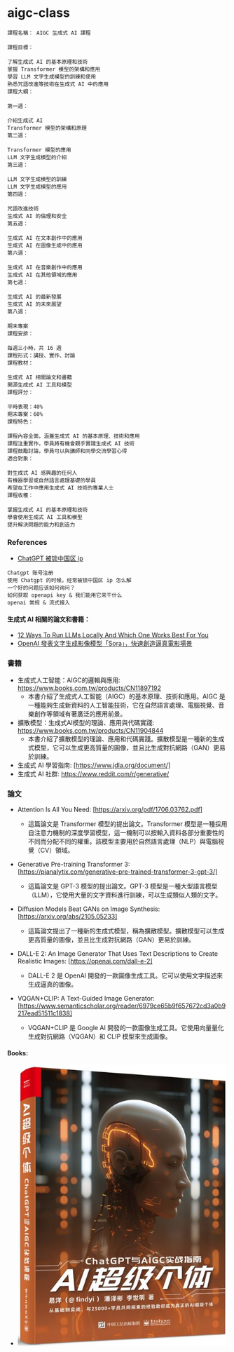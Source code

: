 # aigc-class
```
課程名稱： AIGC 生成式 AI 課程

課程目標：

了解生成式 AI 的基本原理和技術
掌握 Transformer 模型的架構和應用
學習 LLM 文字生成模型的訓練和使用
熟悉咒語改進等技術在生成式 AI 中的應用
課程大綱：

第一週：

介紹生成式 AI
Transformer 模型的架構和原理
第二週：

Transformer 模型的應用
LLM 文字生成模型的介紹
第三週：

LLM 文字生成模型的訓練
LLM 文字生成模型的應用
第四週：

咒語改進技術
生成式 AI 的倫理和安全
第五週：

生成式 AI 在文本創作中的應用
生成式 AI 在圖像生成中的應用
第六週：

生成式 AI 在音樂創作中的應用
生成式 AI 在其他領域的應用
第七週：

生成式 AI 的最新發展
生成式 AI 的未來展望
第八週：

期末專案
課程安排：

每週三小時，共 16 週
課程形式：講授、實作、討論
課程教材：

生成式 AI 相關論文和書籍
開源生成式 AI 工具和模型
課程評分：

平時表現：40%
期末專案：60%
課程特色：

課程內容全面，涵蓋生成式 AI 的基本原理、技術和應用
課程注重實作，學員將有機會親手實踐生成式 AI 技術
課程鼓勵討論，學員可以與講師和同學交流學習心得
適合對象：

對生成式 AI 感興趣的任何人
有機器學習或自然語言處理基礎的學員
希望在工作中應用生成式 AI 技術的專業人士
課程收穫：

掌握生成式 AI 的基本原理和技術
學會使用生成式 AI 工具和模型
提升解決問題的能力和創造力
```
### References
* [ChatGPT 被锁中国区 ip](https://juejin.cn/post/7216769618705809469)
```
Chatgpt 账号注册
使用 Chatgpt 的时候，经常被锁中国区 ip 怎么解
一个好的问题应该如何询问？
如何获取 openapi key & 我们能用它来干什么
openai 常规 & 流式接入
```
#### 生成式 AI 相關的論文和書籍：
* [12 Ways To Run LLMs Locally And Which One Works Best For You](https://matilabs.ai/2024/02/07/run-llms-locally/?fbclid=IwAR3u5mCmzjLJLuWsPULuvsJQlV673FOlYuKAPV1ihth_fF5xgzVi0gdgxUg)
* [OpenAI 發表文字生成影像模型「Sora」，快速創造逼真電影場景](https://technews.tw/2024/02/16/openai-introduces-sora/?utm_source=fb_tn&utm_medium=facebook&fbclid=IwAR3FpNt15VYynck7caGG5Y0Dg7US333a9fcbBZeHDPYgL6wGGIez0kOLsxA)
### 書籍

* 生成式人工智能：AIGC的邏輯與應用: https://www.books.com.tw/products/CN11897192
     * 本書介紹了生成式人工智能（AIGC）的基本原理、技術和應用。AIGC 是一種能夠生成新資料的人工智能技術，它在自然語言處理、電腦視覺、音樂創作等領域有著廣泛的應用前景。
* 擴散模型：生成式AI模型的理論、應用與代碼實踐: https://www.books.com.tw/products/CN11904844
     * 本書介紹了擴散模型的理論、應用和代碼實踐。擴散模型是一種新的生成式模型，它可以生成更高質量的圖像，並且比生成對抗網路（GAN）更易於訓練。
* 生成式 AI 學習指南: [https://www.jdla.org/document/]
* 生成式 AI 社群: https://www.reddit.com/r/generative/

### 論文

* Attention Is All You Need: [https://arxiv.org/pdf/1706.03762.pdf]
    * 這篇論文是 Transformer 模型的提出論文。Transformer 模型是一種採用自注意力機制的深度學習模型，這一機制可以按輸入資料各部分重要性的不同而分配不同的權重。該模型主要用於自然語言處理（NLP）與電腦視覺（CV）領域。

* Generative Pre-training Transformer 3: [https://pianalytix.com/generative-pre-trained-transformer-3-gpt-3/]
    * 這篇論文是 GPT-3 模型的提出論文。GPT-3 模型是一種大型語言模型（LLM），它使用大量的文字資料進行訓練，可以生成類似人類的文字。

* Diffusion Models Beat GANs on Image Synthesis: [https://arxiv.org/abs/2105.05233]
    * 這篇論文提出了一種新的生成式模型，稱為擴散模型。擴散模型可以生成更高質量的圖像，並且比生成對抗網路（GAN）更易於訓練。

* DALL-E 2: An Image Generator That Uses Text Descriptions to Create Realistic Images: [https://openai.com/dall-e-2]
    * DALL-E 2 是 OpenAI 開發的一款圖像生成工具。它可以使用文字描述來生成逼真的圖像。

* VQGAN+CLIP: A Text-Guided Image Generator: [https://www.semanticscholar.org/reader/6979ce65b9f657672cd3a0b9217ead51511c1838]
    * VQGAN+CLIP 是 Google AI 開發的一款圖像生成工具。它使用向量量化生成對抗網路（VQGAN）和 CLIP 模型來生成圖像。

#### Books:
* ![book](https://github.com/jumbokh/aigc-class/blob/main/images/book-1.JPG)
